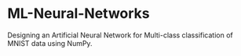 # ML-Neural-Networks
Designing an Artificial Neural Network for Multi-class classification of MNIST data using NumPy.

